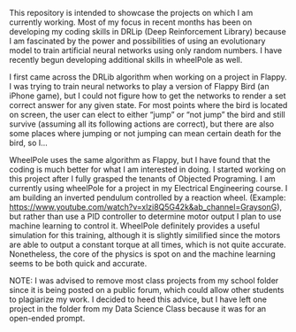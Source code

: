 This repository is intended to showcase the projects on which I am
currently working. Most of my focus in recent months has been on
developing my coding skills in DRLip (Deep Reinforcement Library)
because I am fascinated by the power and possibilities of using an
evolutionary model to train artificial neural networks using only random
numbers. I have recently begun developing additional skills in wheelPole
as well.

I first came across the DRLib algorithm when working on a project in
Flappy. I was trying to train neural networks to play a version of
Flappy Bird (an iPhone game), but I could not figure how to get the
networks to render a set correct answer for any given state. For most
points where the bird is located on screen, the user can elect to either
“jump” or “not jump” the bird and still survive (assuming all its
following actions are correct), but there are also some places where
jumping or not jumping can mean certain death for the bird, so I…

WheelPole uses the same algorithm as Flappy, but I have found that the
coding is much better for what I am interested in doing. I started
working on this project after I fully grasped the tenants of Objected
Programing. I am
currently using wheelPole for a project in my Electrical Engineering
course. I am building an inverted pendulum controlled by a reaction
wheel. (Example:
https://www.youtube.com/watch?v=xlzi8Q5G42k&ab_channel=GraysonG), but
rather than use a PID controller to determine motor output I plan to use
machine learning to control it. WheelPole definitely provides a useful
simulation for this training, although it is slightly similified since
the motors are able to output a constant torque at all times, which is
not quite accurate. Nonetheless, the core of the physics is spot on and
the machine learning seems to be both quick and accurate.

NOTE: I was advised to remove most class projects from my school folder
since it is being posted on a public forum, which could allow other
students to plagiarize my work. I decided to heed this advice, but I
have left one project in the folder from my Data Science Class because
it was for an open-ended prompt.
